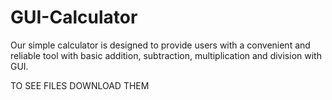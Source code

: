 # GUI-Calculator
Our simple calculator is designed to provide users with a convenient and reliable tool with basic addition, subtraction, multiplication and division with GUI.

TO SEE FILES DOWNLOAD THEM
